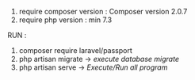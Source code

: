 1. require composer version : Composer version 2.0.7
2. require php version : min 7.3


RUN : 
1. composer require laravel/passport
2. php artisan migrate -> *execute database migrate*
3. php artisan serve -> *Execute/Run all program*
